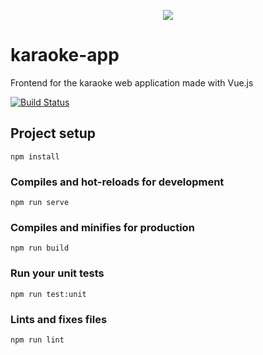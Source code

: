 <p align="center">
  <img src="https://user-images.githubusercontent.com/8562128/68556733-be411180-0433-11ea-878c-68729e3b96d5.png">
</p>

# karaoke-app

Frontend for the karaoke web application made with Vue.js

[![Build Status](https://travis-ci.com/karaoke-app/frontend.svg?branch=dev)](https://travis-ci.com/karaoke-app/frontend)

## Project setup
```
npm install
```

### Compiles and hot-reloads for development
```
npm run serve
```

### Compiles and minifies for production
```
npm run build
```

### Run your unit tests
```
npm run test:unit
```

### Lints and fixes files
```
npm run lint
```